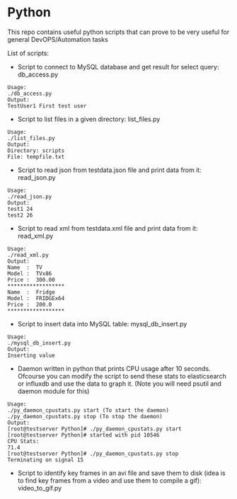 # Python
This repo contains useful python scripts that can prove to be very useful for general DevOPS/Automation tasks

List of scripts:
* Script to connect to MySQL database and get result for select query: db_access.py
```
Usage: 
./db_access.py 
Output:
TestUser1 First test user
```
* Script to list files in a given directory: list_files.py
```
Usage:
./list_files.py
Output:
Directory: scripts
File: tempfile.txt
```
* Script to read json from testdata.json file and print data from it: read_json.py
```
Usage:
./read_json.py
Output:
test1 24
test2 26
```
* Script to read xml from testdata.xml file and print data from it: read_xml.py
```
Usage:
./read_xml.py
Output:
Name  :  TV
Model :  TVx86
Price :  300.00
******************
Name  :  Fridge
Model :  FRIDGEx64
Price :  200.0
******************
```
* Script to insert data into MySQL table: mysql_db_insert.py
```
Usage:
./mysql_db_insert.py
Output:
Inserting value
```
* Daemon written in python that prints CPU usage after 10 seconds. Ofcourse you can modify the script to send these stats to elasticsearch or influxdb and use the data to graph it. (Note you will need psutil and daemon module for this)
```
Usage:
./py_daemon_cpustats.py start (To start the daemon)
./py_daemon_cpustats.py stop (To stop the daemon)
Output:
[root@testserver Python]# ./py_daemon_cpustats.py start
[root@testserver Python]# started with pid 10546
CPU Stats:
71.4
[root@testserver Python]# ./py_daemon_cpustats.py stop
Terminating on signal 15
```
* Script to identify key frames in an avi file and save them to disk (idea is to find key frames from a video and use them to compile a gif): video_to_gif.py
